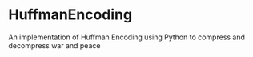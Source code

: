 # HuffmanEncoding
An implementation of Huffman Encoding using Python to compress and decompress war and peace 
